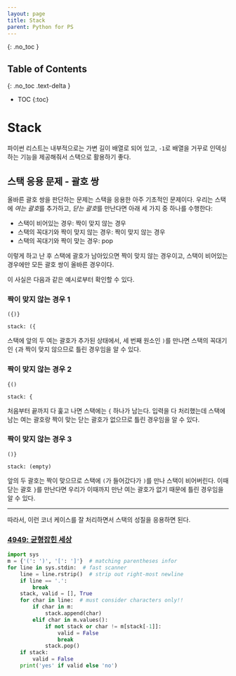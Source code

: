 ```yaml
---
layout: page
title: Stack
parent: Python for PS
---
```


{: .no_toc }
## Table of Contents
{: .no_toc .text-delta }
- TOC
{:toc}

# Stack

 파이썬 리스트는 내부적으로는 가변 길이 배열로 되어 있고, `-1`로
 배열을 거꾸로 인덱싱하는 기능을 제공해줘서 스택으로 활용하기 좋다.


## 스택 응용 문제 - 괄호 쌍
 올바른 괄호 쌍을 판단하는 문제는 스택을 응용한 아주 기초적인
 문제이다. 우리는 스택에 *여는 괄호*를 추가하고, *닫는 괄호*를
 만난다면 아래 세 가지 중 하나를 수행한다:
  - 스택이 비어있는 경우: 짝이 맞지 않는 경우
  - 스택의 꼭대기와 짝이 맞지 않는 경우: 짝이 맞지 않는 경우
  - 스택의 꼭대기와 짝이 맞는 경우: pop

 이렇게 하고 난 후 스택에 괄호가 남아있으면 짝이 맞지 않는 경우이고,
 스택이 비어있는 경우에만 모든 괄호 쌍이 올바른 경우이다.

 이 사실은 다음과 같은 예시로부터 확인할 수 있다.

### 짝이 맞지 않는 경우 1

```
({)}

stack: ({
```

 스택에 앞의 두 여는 괄호가 추가된 상태에서, 세 번째 원소인 `)`를
 만나면 스택의 꼭대기인 `{`과 짝이 맞지 않으므로 틀린 경우임을 알 수
 있다.

### 짝이 맞지 않는 경우 2

```
{()

stack: {
```

 처음부터 끝까지 다 훑고 나면 스택에는 `{` 하나가 남는다. 입력을 다
 처리했는데 스택에 남는 여는 괄호랑 짝이 맞는 닫는 괄호가 없으므로
 틀린 경우임을 알 수 있다.

### 짝이 맞지 않는 경우 3

```
()}

stack: (empty)
```

 앞의 두 괄호는 짝이 맞으므로 스택에 `(`가 들어갔다가 `)`를 만나
 스택이 비어버린다. 이때 닫는 괄호 `}`를 만난다면 우리가 이때까지 만난
 여는 괄호가 없기 때문에 틀린 경우임을 알 수 있다.

---

 따라서, 이런 코너 케이스를 잘 처리하면서 스택의 성질을 응용하면 된다.

### [4949: 균형잡힌 세상](https://www.acmicpc.net/problem/4949)

```python
import sys
m = {'(': ')', '[': ']'}  # matching parentheses infor
for line in sys.stdin:  # fast scanner
    line = line.rstrip()  # strip out right-most newline
    if line == '.':
        break
    stack, valid = [], True
    for char in line:  # must consider characters only!!
        if char in m:
            stack.append(char)
        elif char in m.values():
            if not stack or char != m[stack[-1]]:
                valid = False
                break
            stack.pop()
    if stack:
        valid = False
    print('yes' if valid else 'no')
```